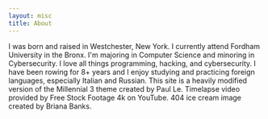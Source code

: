 ```yaml
---
layout: misc
title: About
---
```


I was born and raised in Westchester, New York. I currently attend Fordham University in the Bronx. I'm majoring in Computer Science and minoring in Cybersecurity. I love all things programming, hacking, and cybersecurity. I have been rowing for 8+ years and I enjoy studying and practicing foreign languages, especially Italian and Russian. This site is a heavily modified version of the Millennial 3 theme created by Paul Le. Timelapse video provided by Free Stock Footage 4k on YouTube. 404 ice cream image created by Briana Banks.
